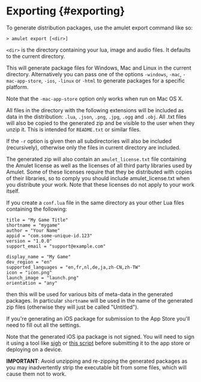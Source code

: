
# Exporting {#exporting}

To generate distribution packages, use the amulet export command like so:

~~~ {.console}
> amulet export [<dir>]
~~~

`<dir>` is the directory containing your lua, image and audio files.
It defaults to the current directory.

This will generate package files for Windows, Mac and Linux in the
current directory.
Alternatively you can pass one of the 
options `-windows`, `-mac`, `-mac-app-store`, `-ios`, `-linux` or `-html` to
generate packages for a specific platform.

Note that the `-mac-app-store` option only works when run on Mac OS X.

All files in the directory with the following extensions will
be included as data in the distribution: `.lua`, `.json`, `.png`, `.jpg`, `.ogg` and `.obj`.
All .txt files will also be copied to the generated zip and
be visible to the user when they unzip it. This is intended for `README.txt`
or similar files.

If the `-r` option is given then all subdirectories will also be included
(recursively), otherwise only the files in current directory are included.

The generated zip will also contain an `amulet_license.txt` file
containing the Amulet license as well as the licenses of all third
party libraries used by Amulet. Some of these licenses require that they
be distributed with copies of their libraries, so to comply you should
include amulet_license.txt when you distribute your work. Note that
these licenses do not apply to your work itself.

If you create a `conf.lua` file in the same
directory as your other Lua files containing
the following:

~~~ {.lua}
title = "My Game Title"
shortname = "mygame"
author = "Your Name"
appid = "com.some-unique-id.123"
version = "1.0.0"
support_email = "support@example.com"

display_name = "My Game"
dev_region = "en"
supported_languages = "en,fr,nl,de,ja,zh-CN,zh-TW"
icon = "icon.png"
launch_image = "launch.png"
orientation = "any"
~~~

then this will be used for various bits of meta-data in the
generated packages. In particular `shortname` will be used
in the name of the generated zip files (otherwise they will
just be called "Untitled").

If you're generating an iOS package for submission to the App Store
you'll need to fill out all the settings.

Note that the generated iOS ipa package is not signed. You will
need to sign it using a tool like [sigh](https://github.com/fastlane/fastlane/tree/master/sigh)
or [this script](https://raw.githubusercontent.com/fastlane/fastlane/master/sigh/lib/assets/resign.sh)
before submitting it to the app store or deploying on a device.

**IMPORTANT**: Avoid unzipping and re-zipping the generated packages
as you may inadvertently strip the executable bit from
some files, which will cause them not to work. 
